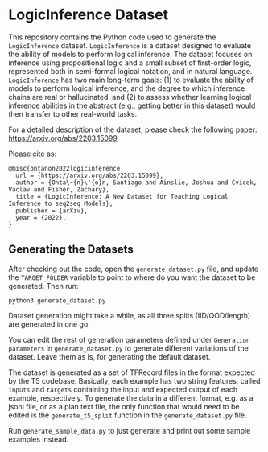 # LogicInference Dataset

This repository contains the Python code used to generate the `LogicInference`
dataset. `LogicInference` is a dataset designed to evaluate the ability of
models to perform logical inference. The dataset focuses on inference using
propositional logic and a small subset of first-order logic, represented both in
semi-formal logical notation, and in natural language. `LogicInference` has two
main long-term goals: (1) to evaluate the ability of models to perform logical
inference, and the degree to which inference chains are real or hallucinated,
and (2) to assess whether learning logical inference abilities in the abstract
(e.g., getting better in this dataset) would then transfer to other real-world
tasks.

For a detailed description of the dataset, please check the following paper:
https://arxiv.org/abs/2203.15099

Please cite as:

```
@misc{ontanon2022logicinference,
  url = {https://arxiv.org/abs/2203.15099},
  author = {Onta\~{n}\'{o}n, Santiago and Ainslie, Joshua and Cvicek, Vaclav and Fisher, Zachary},
  title = {LogicInference: A New Dataset for Teaching Logical Inference to seq2seq Models},
  publisher = {arXiv},
  year = {2022},
}
```

## Generating the Datasets

After checking out the code, open the `generate_dataset.py` file, and update the
`TARGET_FOLDER` variable to point to where do you want the dataset to be
generated. Then run:

`python3 generate_dataset.py`

Dataset generation might take a while, as all three splits (IID/OOD/length) are
generated in one go.

You can edit the rest of generation parameters defined under `Generation
parameters` in `generate_dataset.py` to generate different variations of the
dataset. Leave them as is, for generating the default dataset.

The dataset is generated as a set of TFRecord files in the format expected by
the T5 codebase. Basically, each example has two string features, called
`inputs` and `targets` containing the input and expected output of each example,
respectively. To generate the data in a different format, e.g. as a jsonl file,
or as a plan text file, the only function that would need to be edited is the
`generate_t5_split` function in the `generate_dataset.py` file.

Run `generate_sample_data.py` to just generate and print out some sample
examples instead.
